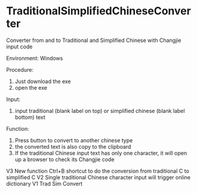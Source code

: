 # TraditionalSimplifiedChineseConverter
Converter from and to Traditional and Simplified Chinese with Changjie input code

Environment:
Windows

Procedure:
1. Just download the exe
2. open the exe

Input: 
1. input traditional (blank label on top) or simplified chinese (blank label bottom) text

Function:
1. Press button to convert to another chinese type
2. the converted text is also copy to the clipboard
3. If the traditional Chinese input text has only one character, it will open up a browser to check its Changjie code


V3 New function Ctrl+B shortcut to do the conversion from traditional C to simplified C
V2 Single traditional Chinese character input will trigger online dictionary
V1 Trad Sim Convert